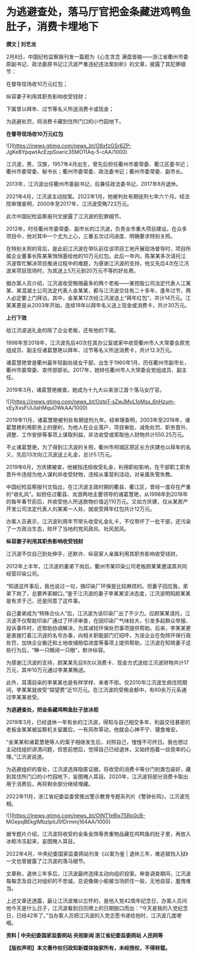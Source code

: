 # 为逃避查处，落马厅官把金条藏进鸡鸭鱼肚子，消费卡埋地下

**撰文 | 刘艺龙**

2月8日，中国纪检监察报刊发一篇题为《心生贪念 满盘皆输——浙江省衢州市委原副书记、政法委原书记江汛波严重违纪违法案剖析》的文章，披露了其犯罪细节：

在督导现场收10万元红包；

纵容妻子利用其职务影响收受钱财；

下属曾以拜年、过节等名义所送消费卡或现金；

为逃避处罚，将消费卡藏到住所门口的小竹园地下。

**在督导现场收10万元红包**

![](https://inews.gtimg.com/news_bt/O8xfzGSr6ZP-
JgKeBYpqwtAcEzpSoeric35MO11Aq-5-cAA/1000)

江汛波，男，汉族，1957年4月出生，曾先后担任衢州市委常委、衢江区委书记；衢州市委常委、秘书长；衢州市委常委、政法委书记；衢州市委常委、副市长。

2013年，江汛波出任衢州市委副书记，后兼任政法委书记，2017年8月退休。

2021年4月，江汛波主动投案。2022年1月，他被判处有期徒刑七年六个月。经法院审理查明，2000年至2017年，江汛波受贿723万元。

此次中国纪检监察报刊文披露了江汛波的犯罪细节。

2012年，时任衢州市委常委、副市长的江汛波，负责全市重大项目建设。在众多项目中，他对其中一个尤为上心，三番五次过问进度、明确要求特别关照。

在特别关照的背后，是此前江汛波在带队前往该项目工地开展现场督导时，项目所属企业董事长陈某某悄悄塞给他的10万元红包。此后一年内，陈某某多次请托江汛波帮忙解决项目推进过程中的难题，为感谢江汛波的支持，他又先后4次在江汛波来项目现场时，为其送上5万元到20万元不等的好处费。

据办案人员介绍，江汛波收受贿赂最多的两个老板——某控股公司法定代表人江某某、某混凝土公司法定代表人金某某，都与江汛波交往有二十多年，逢年过节，两人必定要上门拜访。其中，金某某12次给江汛波送上“拜年红包”，共计14万元。江某某更是从2003年开始，连续18年以拜年名义送上现金或消费卡，共计30万元。

**上行下效**

给江汛波送礼金的除了企业老板，还有他的下属。

1998年至2018年，江汛波先后40次在其办公室或家中收受衢州市人大常委会原党组成员、副主任诸葛慧艳以拜年、过节等名义所送消费卡，共计12.9万元。

诸葛慧艳曾是衢州最年轻副处级女干部，出生于1960年1月，历任衢州市副市长，衢州市委常委、宣传部部长。2017年，她转任衢州市人大常委会党组成员、副主任。

2019年3月，诸葛慧艳被查。她成为十九大以来浙江首个落马女厅官。

![](https://inews.gtimg.com/news_bt/OstpT-sZwJMvL1oMsx_6nHzum-
xEyXxsFUlJlahMquOWkAA/1000)

2019年11月，诸葛慧艳被判处有期徒刑九年。经审理查明，2003年至2018年，诸葛慧艳利用职务上的便利，为他人在企业落户、项目审批、减免处罚、职务晋升、调整、工作安排等事项上谋取利益，非法收受或索取他人财物共计550.25万元。

不止诸葛慧艳，为了得到江汛波的关照，衢州市柯城区原区长方庆建也以拜年的名义，先后13次向江汛波送上礼金，总计5.1万元。

2019年6月，方庆建被查，他被指违规收受礼金，利用职权影响，在干部职工职务晋升中违规为他人谋利并收受财物，违规从事营利活动，对亲属失管失教。

中国纪检监察报刊文指出，在江汛波主政时期的衢县、衢江区，曾经一度存在严重的“收礼风”。如担任过衢县、龙游两地主要领导的诸葛慧艳，从1998年到2018年的每年春节前后，共收受他人所送款物价值近110万元。又如方庆建，仅从某房产开发公司法定代表人刘某某一人处，就收受拜年红包共计12万元。

办案人员表示，江汛波利用年节带头收受礼金礼卡，不仅带坏了一批干部，还污染了一方政治生态，败坏了当地的党风政风、社风民风。

**纵容妻子利用其职务影响收受钱财**

江汛波不仅自己到处伸手，还默许、纵容家人亲属利用其职务影响收受钱财。

2012年上半年，江汛波的妻弟下岗后，衢州市某印染公司老板颜某某邀请其共同经营印染公司。

“知道这件事后，我也说过一句，搞印染厂环保是比较麻烦的。但妻子回应我，弟弟下岗了，总要养家糊口。”鉴于江汛波的妻子李某某坚决态度，江汛波明知颜某某是有求于己，还是同意了这件事。

自己妻弟成为“特殊合伙人”后，江汛波为该印染厂出了不少力。应颜某某请托，江汛波不仅帮助印染厂通过了环评审查，在因印染厂气味较大，引发多起群众举报、投诉事件时，还帮助协调解决，为其减轻环保处罚事项提供帮助。后来，李某某更是直接打着江汛波的名号办事，向相关职能部门打招呼，为该企业在免除环保行政处罚，加快企业搬迁和土地收储赔偿进度等事项上提供帮助，江汛波在知晓妻子这些行为后，“睁一只眼闭一只眼”，默许纵容。

为感谢江汛波的支持，颜某某先后9次以消费卡、现金方式送给江汛波财物共计17万元，其中10万元通过李某某贿送。

此外，耳濡目染的李某某也是有样学样、来者不拒。仅2010年江汛波生病住院期间，李某某就收受“探望费”近10万元。在江汛波的受贿金额中，有60余万元系通过李某某收受。

**为逃避查处，把金条藏鸡鸭鱼肚子放冰柜**

2019年3月，已经退休一年有余的江汛波，得知与自己相交多年、利益交往甚密的老板金某某被监察机关留置后，一有风吹草动，他就会心神不宁、寝食难安。

“金某某和诸葛慧艳等人的案子相继发生后，对照自己，惶惶不可终日。我也想过主动找组织讲清问题，但思前想后，觉得自己已经退休，又始终抱着一丝侥幸的心理。”江汛波说道。

为逃避组织的查处，江汛波选择隐匿证据，将收受的消费卡等分门别类包装好，藏到其住所门口的小竹园地下，妄图掩人耳目。2020年，江汛波将部分消费卡取出用于消费后，再将剩余部分继续埋藏。

2022年11月，浙江省纪委监委曾推出警示教育专题系列片《警钟长鸣》，江汛波亮相。

![](https://inews.gtimg.com/news_bt/OINT1eBix7SRp0cB-
MGepqBEkglMbzlpitJ5fDrmmj164AA/1000)

据专题片介绍，江汛波将收受的金条金饰等贵重物品藏在鸡鸭鱼的肚子里，再放入冰柜冷冻起来，妄图掩人耳目。

2022年4月，中央纪委国家监委网站刊发《以案为鉴 | 退休三年，难逃锒铛入狱》一文也曾披露了江汛波的落马细节。

文章称，退休三年多后，江汛波最终选择主动向组织投案。审查调查期间，江汛波每每念及自己对组织的不忠诚，总说像做小偷被当场抓住一般，无地自容，羞愧难当。

上述文章还透露，最让江汛波难以忘怀的，是他入党42周年纪念日，办案人员问他今天是什么日子，江汛波看到日历牌上的日期脱口而出：“今天是我的入党纪念日，已经42年了。”当办案人员把江汛波的入党志愿书递给他时，江汛波几度哽咽。

**资料 | 中央纪委国家监委网站 央视新闻 浙江省纪委监委网站 人民网等**

**【版权声明】本文著作权归政知新媒体独家所有，未经授权，不得转载。**

